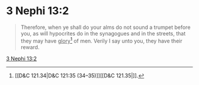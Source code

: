 # 3 Nephi 13:2

> Therefore, when ye shall do your alms do not sound a trumpet before you, as will hypocrites do in the synagogues and in the streets, that they may have <u>glory</u>[^a] of men. Verily I say unto you, they have their reward.

[3 Nephi 13:2](https://www.churchofjesuschrist.org/study/scriptures/bofm/3-ne/13?lang=eng&id=p2#p2)


[^a]: [[D&C 121.34|D&C 121:35 (34–35)]][[D&C 121.35|]].  
